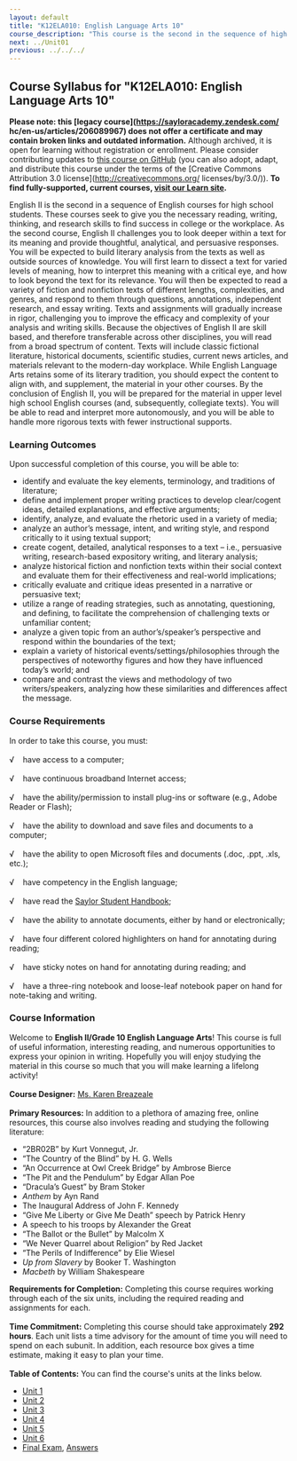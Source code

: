 ```yaml
---
layout: default
title: "K12ELA010: English Language Arts 10"
course_description: "This course is the second in the sequence of high school-level English courses and aims to further develop your skills in literary analysis."
next: ../Unit01
previous: ../../../
---
```

Course Syllabus for "K12ELA010: English Language Arts 10"
---------------------------------------------------------

**Please note: this [legacy course](https://sayloracademy.zendesk.com/
hc/en-us/articles/206089967) does not offer a certificate and may contain 
broken links and outdated information.** Although archived, it is open 
for learning without registration or enrollment. Please consider contributing 
updates to [this course on GitHub](https://github.com/saylordotorg/course_k12ela010) 
(you can also adopt, adapt, and distribute this course under the terms of 
the [Creative Commons Attribution 3.0 license](http://creativecommons.org/
licenses/by/3.0/)). **To find fully-supported, current courses, [visit our 
Learn site](https://learn.saylor.org).**

English II is the second in a sequence of English courses for high
school students. These courses seek to give you the necessary reading,
writing, thinking, and research skills to find success in college or the
workplace. As the second course, English II challenges you to look
deeper within a text for its meaning and provide thoughtful, analytical,
and persuasive responses. You will be expected to build literary
analysis from the texts as well as outside sources of knowledge. You
will first learn to dissect a text for varied levels of meaning, how to
interpret this meaning with a critical eye, and how to look beyond the
text for its relevance. You will then be expected to read a variety of
fiction and nonfiction texts of different lengths, complexities, and
genres, and respond to them through questions, annotations, independent
research, and essay writing. Texts and assignments will gradually
increase in rigor, challenging you to improve the efficacy and
complexity of your analysis and writing skills. Because the objectives
of English II are skill based, and therefore transferable across other
disciplines, you will read from a broad spectrum of content. Texts will
include classic fictional literature, historical documents, scientific
studies, current news articles, and materials relevant to the modern-day
workplace. While English Language Arts retains some of its literary
tradition, you should expect the content to align with, and supplement,
the material in your other courses. By the conclusion of English II, you
will be prepared for the material in upper level high school English
courses (and, subsequently, collegiate texts). You will be able to read
and interpret more autonomously, and you will be able to handle more
rigorous texts with fewer instructional supports.

### Learning Outcomes

Upon successful completion of this course, you will be able to:

-   identify and evaluate the key elements, terminology, and traditions
    of literature;
-   define and implement proper writing practices to develop
    clear/cogent ideas, detailed explanations, and effective arguments;
-   identify, analyze, and evaluate the rhetoric used in a variety of
    media;
-   analyze an author’s message, intent, and writing style, and respond
    critically to it using textual support;
-   create cogent, detailed, analytical responses to a text –
    i.e., persuasive writing, research-based expository writing, and
    literary analysis;
-   analyze historical fiction and nonfiction texts within their social
    context and evaluate them for their effectiveness and real-world
    implications;
-   critically evaluate and critique ideas presented in a narrative or
    persuasive text;
-   utilize a range of reading strategies, such as annotating,
    questioning, and defining, to facilitate the comprehension of
    challenging texts or unfamiliar content;
-   analyze a given topic from an author’s/speaker’s perspective and
    respond within the boundaries of the text;
-   explain a variety of historical events/settings/philosophies through
    the perspectives of noteworthy figures and how they have influenced
    today’s world; and
-   compare and contrast the views and methodology of two
    writers/speakers, analyzing how these similarities and differences
    affect the message.

### Course Requirements

In order to take this course, you must:  
    
 √    have access to a computer;  
    
 √    have continuous broadband Internet access;  
    
 √    have the ability/permission to install plug-ins or software (e.g.,
Adobe Reader or Flash);  
    
 √    have the ability to download and save files and documents to a
computer;  
    
 √    have the ability to open Microsoft files and documents (.doc,
.ppt, .xls, etc.);  
    
 √    have competency in the English language;  
    
 √    have read the [Saylor Student
Handbook](http://www.saylor.org/site/wp-content/uploads/2012/05/Saylor-StudentHandbook.pdf);  
    
 √    have the ability to annotate documents, either by hand or
electronically;  
    
 √    have four different colored highlighters on hand for annotating
during reading;  
    
 √    have sticky notes on hand for annotating during reading; and  
    
 √    have a three-ring notebook and loose-leaf notebook paper on hand
for note-taking and writing.

### Course Information

Welcome to **English II/Grade 10 English Language Arts**! This course is
full of useful information, interesting reading, and numerous
opportunities to express your opinion in writing. Hopefully you will
enjoy studying the material in this course so much that you will make
learning a lifelong activity!  
    
 **Course Designer:** [Ms. Karen
Breazeale](http://www.saylor.org/faculty-a-g/#MsKarenBreazeale)  
    
 **Primary Resources:** In addition to a plethora of amazing free,
online resources, this course also involves reading and studying the
following literature:  

-   “2BR02B” by Kurt Vonnegut, Jr.
-   “The Country of the Blind” by H. G. Wells
-   “An Occurrence at Owl Creek Bridge” by Ambrose Bierce
-   “The Pit and the Pendulum” by Edgar Allan Poe
-   “Dracula’s Guest” by Bram Stoker
-   *Anthem* by Ayn Rand
-   The Inaugural Address of John F. Kennedy
-   “Give Me Liberty or Give Me Death” speech by Patrick Henry
-   A speech to his troops by Alexander the Great
-   “The Ballot or the Bullet” by Malcolm X
-   “We Never Quarrel about Religion” by Red Jacket
-   “The Perils of Indifference” by Elie Wiesel
-   *Up from Slavery* by Booker T. Washington
-   *Macbeth* by William Shakespeare

**Requirements for Completion:** Completing this course requires working
through each of the six units, including the required reading and
assignments for each.  
    
 **Time Commitment:** Completing this course should take approximately
**292 hours**. Each unit lists a time advisory for the amount of time
you will need to spend on each subunit. In addition, each resource box
gives a time estimate, making it easy to plan your time.  
    
**Table of Contents:** You can find the course's units at the links below.

- [Unit 1](https://legacy.saylor.org/k12ela010/Unit01/)
- [Unit 2](https://legacy.saylor.org/k12ela010/Unit02/)
- [Unit 3](https://legacy.saylor.org/k12ela010/Unit03/)
- [Unit 4](https://legacy.saylor.org/k12ela010/Unit04/)
- [Unit 5](https://legacy.saylor.org/k12ela010/Unit05/)
- [Unit 6](https://legacy.saylor.org/k12ela010/Unit06/)
- [Final Exam](http://saylordotorg.github.io/LegacyExams/K12/K12ELA010/K12ELA010-FinalExam.html), [Answers](http://saylordotorg.github.io/LegacyExams/K12/K12ELA010/K12ELA010-FinalExam-Answers.html)
